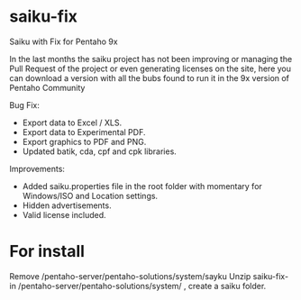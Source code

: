 # saiku-fix
Saiku with Fix for Pentaho 9x

In the last months the saiku project has not been improving or managing the Pull Request of the project or even generating licenses on the site, here you can download a version with all the bubs found to run it in the 9x version of Pentaho Community

Bug Fix:
- Export data to Excel / XLS.
- Export data to Experimental PDF.
- Export graphics to PDF and PNG.
- Updated batik, cda, cpf and cpk libraries.

Improvements:
- Added saiku.properties file in the root folder with momentary for Windows/ISO and Location settings.
- Hidden advertisements.
- Valid license included. 

# For install

Remove <yourpehtahopath>/pentaho-server/pentaho-solutions/system/sayku
Unzip saiku-fix-<Releaseversion> in  <yourpehtahopath>/pentaho-server/pentaho-solutions/system/ ,  create a saiku folder.
